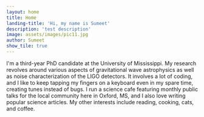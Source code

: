 ```yaml
---
layout: home
title: Home
landing-title: 'Hi, my name is Sumeet'
description: 'test description'
image: assets/images/pic11.jpg 
author: Sumeet
show_tile: true
---
```


I'm a third-year PhD candidate at the University of Mississippi. My research revolves around various aspects of gravitational wave astrophysics as well as noise characterization of the LIGO detectors. It involves a lot of coding, and I like to keep tapping my fingers on a keyboard even in my spare time, creating tunes instead of bugs. I run a science cafe featuring monthly public talks for the local community here in Oxford, MS, and I also love writing popular science articles. My other interests include reading, cooking, cats, and coffee.
